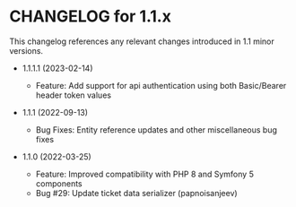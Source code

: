 CHANGELOG for 1.1.x
===================

This changelog references any relevant changes introduced in 1.1 minor versions.

* 1.1.1.1 (2023-02-14)
    * Feature: Add support for api authentication using both Basic/Bearer header token values

* 1.1.1 (2022-09-13)
    * Bug Fixes: Entity reference updates and other miscellaneous bug fixes

* 1.1.0 (2022-03-25)
    * Feature: Improved compatibility with PHP 8 and Symfony 5 components
    * Bug #29: Update ticket data serializer (papnoisanjeev)
